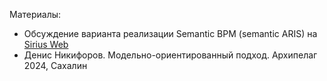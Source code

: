 Материалы: 
- Обсуждение варианта реализации Semantic BPM (semantic ARIS) на [Sirius Web](SIRIUSBPM.md)
- Денис Никифоров. Модельно-ориентированный подход. Архипелаг 2024, Сахалин
